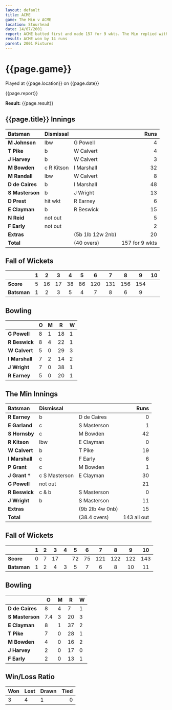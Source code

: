 ```yaml
---
layout: default
title: ACME
game: The Min v ACME
location: Stourhead
date: 14/07/2001
report: ACME batted first and made 157 for 9 wkts. The Min replied with 143 all out
result: ACME won by 14 runs
parent: 2001 Fixtures
---
```


# {{page.game}}

Played at {{page.location}} on {{page.date}}

{{page.report}}

**Result:** {{page.result}}

## {{page.title}} Innings

| Batsman | Dismissal |  | Runs |
|:---|:---|---|---:|
| **M Johnson** | lbw | G Powell | 4 |
| **T Pike** | b | W Calvert | 4 |
| **J Harvey** | b | W Calvert | 3 |
| **M Bowden** | c R Kitson | I Marshall | 32 |
| **M Randall** | lbw | W Calvert | 8 |
| **D de Caires** | b | I Marshall | 48 |
| **S Masterson** | b | J Wright | 13 |
| **D Prest** | hit wkt | R Earney | 6 |
| **E Clayman** | b | R Beswick | 15 |
| **N Reid** | not out |  | 5 |
| **F Early** | not out |  | 2 |
| **Extras** | | (5b 1lb 12w 2nb) | 20 |
| **Total** | | (40 overs) | 157 for 9 wkts |

## Fall of Wickets

| | 1 | 2 | 3 | 4 | 5 | 6 | 7 | 8 | 9 | 10 |
|---|:---:|:---:|:---:|:---:|:---:|:---:|:---:|:---:|:---:|:---:|
| **Score** | 5 | 16 | 17 | 38 | 86 | 120 | 131 | 156 | 154 |  |
| **Batsman** | 1 | 2 | 3 | 5 | 4 | 7 | 8 | 6 | 9 |  |

## Bowling

| | O | M | R | W |
|---|---|---|---|---|
| **G Powell** | 8 | 1 | 18 | 1 |
| **R Beswick** | 8 | 4 | 22 | 1 |
| **W Calvert** | 5 | 0 | 29 | 3 |
| **I Marshall** | 7 | 2 | 14 | 2 |
| **J Wright** | 7 | 0 | 38 | 1 |
| **R Earney** | 5 | 0 | 20 | 1 |

## The Min Innings

| Batsman | Dismissal |  | Runs |
|:---|:---|---|---:|
| **R Earney** | b | D de Caires | 0 |
| **E Garland** | c | S Masterson | 1 |
| **S Hornsby** | c | M Bowden | 42 |
| **R Kitson** | lbw | E Clayman | 0 |
| **W Calvert** | b | T Pike | 19 |
| **I Marshall** | c | F Early | 6 |
| **P Grant** | c | M Bowden | 1 |
| **J Grant &#8224;** | c S Masterson | E Clayman | 30 |
| **G Powell** | not out |  | 21 |
| **R Beswick** | c & b | S Masterson | 0 |
| **J Wright** | b | S Masterson | 11 |
| **Extras** | | (9b 2lb 4w 0nb) | 15 |
| **Total** | | (38.4 overs) | 143 all out |

## Fall of Wickets

| | 1 | 2 | 3 | 4 | 5 | 6 | 7 | 8 | 9 | 10 |
|---|:---:|:---:|:---:|:---:|:---:|:---:|:---:|:---:|:---:|:---:|
| **Score** | 0 | 7 | 17 |  | 72 | 75 | 121 | 122 | 122 | 143 |
| **Batsman** | 1 | 2 | 4 | 3 | 5 | 7 | 6 | 8 | 10 | 11 |

## Bowling

| | O | M | R | W |
|---|---|---|---|---|
| **D de Caires** | 8 | 4 | 7 | 1 |
| **S Masterson** | 7.4 | 3 | 20 | 3 |
| **E Clayman** | 8 | 1 | 37 | 2 |
| **T Pike** | 7 | 0 | 28 | 1 |
| **M Bowden** | 4 | 0 | 16 | 2 |
| **J Harvey** | 2 | 0 | 17 | 0 |
| **F Early** | 2 | 0 | 13 | 1 |

## Win/Loss Ratio

| Won | Lost | Drawn | Tied |
|:---|:---|:---|---:|
| 3 | 4 | 1 | 0 |